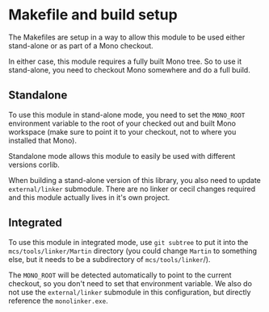 # Makefile and build setup

The Makefiles are setup in a way to allow this module to be used either stand-alone or as part of a Mono checkout.

In either case, this module requires a fully built Mono tree.  So to use it stand-alone, you need to checkout Mono somewhere and do a full build.

## Standalone

To use this module in stand-alone mode, you need to set the `MONO_ROOT` environment variable to the root of your checked out and built Mono workspace (make sure to point it to your checkout, not to where you installed that Mono).

Standalone mode allows this module to easily be used with different versions corlib.

When building a stand-alone version of this library, you also need to update `external/linker` submodule.  There are no linker or cecil changes required and this module actually lives in it's own project.

## Integrated

To use this module in integrated mode, use `git subtree` to put it into the `mcs/tools/linker/Martin` directory (you could change `Martin` to something else, but it needs to be a subdirectory of `mcs/tools/linker`/).

The `MONO_ROOT` will be detected automatically to point to the current checkout, so you don't need to set that environment variable.  We also do not use the `external/linker` submodule in this configuration, but directly reference the `monolinker.exe`.
